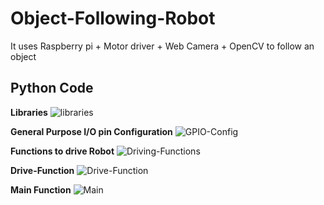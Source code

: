 # Object-Following-Robot

It uses Raspberry pi + Motor driver + Web Camera + OpenCV to follow an object

## Python Code

**Libraries**
![libraries](https://github.com/memr5/Object-Following-Robot/blob/master/Images%26Videos/Code%20Snippets/libraries.png)

**General Purpose I/O pin Configuration**
![GPIO-Config](https://github.com/memr5/Object-Following-Robot/blob/master/Images%26Videos/Code%20Snippets/GPIO-Config.png)

**Functions to drive Robot**
![Driving-Functions](https://github.com/memr5/Object-Following-Robot/blob/master/Images%26Videos/Code%20Snippets/driving-functions.png)

**Drive-Function**
![Drive-Function](https://github.com/memr5/Object-Following-Robot/blob/master/Images%26Videos/Code%20Snippets/DriveFunction.png)

**Main Function**
![Main](https://github.com/memr5/Object-Following-Robot/blob/master/Images%26Videos/Code%20Snippets/Main.png)
